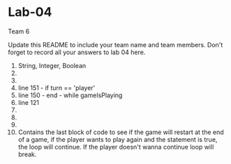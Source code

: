 # Lab-04
Team 6 

Update this README to include your team name and team members. Don't forget to record all your answers to lab 04 here.

1. String, Integer, Boolean
2.
3.
4. line 151 - if turn == 'player'
5. line 150 - end - while gameIsPlaying
6. line 121
7.
8.
9.
10. Contains the last block of code to see if the game will restart at the end of a game, if the player wants to play again and the statement is true, the loop will continue. If the player doesn't wanna continue loop will break. 
